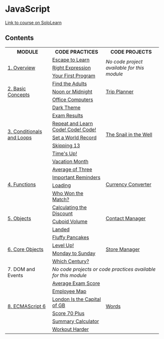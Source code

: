 # JavaScript

[Link to course on SoloLearn](https://www.sololearn.com/learning/1024)

## Contents

<table>
	<tr>
		<th>MODULE</th>
		<th>CODE PRACTICES</th>
		<th>CODE PROJECTS</th>
	</tr>
	<tr>
		<td rowspan="3"><a href="https://github.com/HenestrosaConH/sololearn/tree/main/courses/javascript/1-overview">1. Overview</a></td>
		<td><a href="https://github.com/HenestrosaConH/sololearn/tree/main/courses/javascript/1-overview/code-practice/escape-to-learn">Escape to Learn</a></td>
		<td rowspan="3"><em>No code project available for this module</em></td>
	</tr>
    <tr>
		<td><a href="https://github.com/HenestrosaConH/sololearn/tree/main/courses/javascript/1-overview/code-practice/right-expression">Right Expression</a></td>
    </tr>
    <tr>
		<td><a href="https://github.com/HenestrosaConH/sololearn/tree/main/courses/javascript/1-overview/code-practice/your-first-program">Your First Program</a></td>
    </tr>
    <tr>
		<td rowspan="3"><a href="https://github.com/HenestrosaConH/sololearn/tree/main/courses/javascript/2-basic-concepts">2. Basic Concepts</a></td>
		<td><a href="https://github.com/HenestrosaConH/sololearn/tree/main/courses/javascript/2-basic-concepts/code-practice/find-the-adults">Find the Adults</a></td>
		<td rowspan="3"><a href="https://github.com/HenestrosaConH/sololearn/tree/main/courses/javascript/2-basic-concepts/code-project">Trip Planner</a></td>
	</tr>
	<tr>
		<td><a href="https://github.com/HenestrosaConH/sololearn/tree/main/courses/javascript/2-basic-concepts/code-practice/noon-or-midnight">Noon or Midnight</a></td>
	</tr>
	<tr>
        <td><a href="https://github.com/HenestrosaConH/sololearn/tree/main/courses/javascript/2-basic-concepts/code-practice/office-computers">Office Computers</a></td>
	</tr>
	<tr>
		<td rowspan="7"><a href="https://github.com/HenestrosaConH/sololearn/tree/main/courses/javascript/3-conditionals-and-loops">3. Conditionals and Loops</a></td>
		<td><a href="https://github.com/HenestrosaConH/sololearn/tree/main/courses/javascript/3-conditionals-and-loops/code-practice/dark-theme">Dark Theme</a></td>
		<td rowspan="7"><a href="https://github.com/HenestrosaConH/sololearn/tree/main/courses/javascript/3-conditionals-and-loops/code-project">The Snail in the Well</a></td>
	</tr>
	<tr>
		<td><a href="https://github.com/HenestrosaConH/sololearn/tree/main/courses/javascript/3-conditionals-and-loops/code-practice/exam-results">Exam Results</a></td>
	</tr>
	<tr>
		<td><a href="https://github.com/HenestrosaConH/sololearn/tree/main/courses/javascript/3-conditionals-and-loops/code-practice/repeat-and-learn-code-code-code">Repeat and Learn Code! Code! Code!</a></td>
	</tr>
	<tr>
		<td><a href="https://github.com/HenestrosaConH/sololearn/tree/main/courses/javascript/3-conditionals-and-loops/code-practice/set-a-world-record">Set a World Record</a></td>
	</tr>
	<tr>
		<td><a href="https://github.com/HenestrosaConH/sololearn/tree/main/courses/javascript/3-conditionals-and-loops/code-practice/skipping-13">Skipping 13</a></td>
	</tr>
	<tr>
		<td><a href="https://github.com/HenestrosaConH/sololearn/tree/main/courses/javascript/3-conditionals-and-loops/code-practice/times-up">Time's Up!</a></td>
	</tr>
	<tr>
		<td><a href="https://github.com/HenestrosaConH/sololearn/tree/main/courses/javascript/3-conditionals-and-loops/code-practice/vacation-month">Vacation Month</a></td>
	</tr>
	<tr>
		<td rowspan="4"><a href="https://github.com/HenestrosaConH/sololearn/tree/main/courses/javascript/4-functions">4. Functions</a></td>
		<td><a href="https://github.com/HenestrosaConH/sololearn/tree/main/courses/javascript/4-functions/code-practice/average-of-three">Average of Three</a></td>
		<td rowspan="4"><a href="https://github.com/HenestrosaConH/sololearn/tree/main/courses/javascript/4-functions/code-project">Currency Converter</a></td>
	</tr>
	<tr>
		<td><a href="https://github.com/HenestrosaConH/sololearn/tree/main/courses/javascript/4-functions/code-practice/important-reminders">Important Reminders</a></td>
	</tr>
	<tr>
		<td><a href="https://github.com/HenestrosaConH/sololearn/tree/main/courses/javascript/4-functions/code-practice/loading">Loading</a></td>
	</tr>
	<tr>
		<td><a href="https://github.com/HenestrosaConH/sololearn/tree/main/courses/javascript/4-functions/code-practice/who-won-the-match">Who Won the Match?</a></td>
	</tr>
	<tr>
		<td rowspan="3"><a href="https://github.com/HenestrosaConH/sololearn/tree/main/courses/javascript/5-objects">5. Objects</a></td>
		<td><a href="https://github.com/HenestrosaConH/sololearn/tree/main/courses/javascript/5-objects/code-practice/calculating-the-discount">Calculating the Discount</a></td>
		<td rowspan="3"><a href="https://github.com/HenestrosaConH/sololearn/tree/main/courses/javascript/5-objects/code-project">Contact Manager</a></td>
	</tr>
	<tr>
		<td><a href="https://github.com/HenestrosaConH/sololearn/tree/main/courses/javascript/5-objects/code-practice/cuboid-volume">Cuboid Volume</a></td>
	</tr>
	<tr>
		<td><a href="https://github.com/HenestrosaConH/sololearn/tree/main/courses/javascript/5-objects/code-practice/landed">Landed</a></td>
	</tr>
	<tr>
		<td rowspan="4"><a href="https://github.com/HenestrosaConH/sololearn/tree/main/courses/javascript/6-core-objects">6. Core Objects</a></td>
		<td><a href="https://github.com/HenestrosaConH/sololearn/tree/main/courses/javascript/6-core-objects/code-practice/fluffy-pancakes">Fluffy Pancakes</a></td>
        <td rowspan="4"><a href="https://github.com/HenestrosaConH/sololearn/tree/main/courses/javascript/6-core-objects/code-project">Store Manager</a></td>
	</tr>
	<tr>
		<td><a href="https://github.com/HenestrosaConH/sololearn/tree/main/courses/javascript/6-core-objects/code-practice/level-up">Level Up!</a></td>
	</tr>
	<tr>
		<td><a href="https://github.com/HenestrosaConH/sololearn/tree/main/courses/javascript/6-core-objects/code-practice/monday-to-Sunday">Monday to Sunday</a></td>
	</tr>
	<tr>
		<td><a href="https://github.com/HenestrosaConH/sololearn/tree/main/courses/javascript/6-core-objects/code-practice/which-century">Which Century?</a></td>
	</tr>
	<tr>
		<td>7. DOM and Events</td>
		<td colspan="2"><em>No code projects or code practices available for this module</em></td>
	</tr>
	<tr>
		<td rowspan="6"><a href="https://github.com/HenestrosaConH/sololearn/tree/main/courses/javascript/8-ecmascript-6">8. ECMAScript 6</a></td>
		<td><a href="https://github.com/HenestrosaConH/sololearn/tree/main/courses/javascript/8-ecmacript-6/code-practice/average-exam-score">Average Exam Score</a></td>
		<td rowspan="6"><a href="https://github.com/HenestrosaConH/sololearn/tree/main/courses/javascript/8-ecmascript-6/code-project">Words</a></td>
	</tr>
	<tr>
		<td><a href="https://github.com/HenestrosaConH/sololearn/tree/main/courses/javascript/8-ecmascript-6/code-practice/employee-map">Employee Map</a></td>
	</tr>
	<tr>
		<td><a href="https://github.com/HenestrosaConH/sololearn/tree/main/courses/javascript/8-ecmascript-6/code-practice/london-is-the-capital-of-gb">London Is the Capital of GB</a></td>
	</tr>
	<tr>
		<td><a href="https://github.com/HenestrosaConH/sololearn/tree/main/courses/javascript/8-ecmascript-6/code-practice/score-70-plus">Score 70 Plus</a></td>
	</tr>
	<tr>
		<td><a href="https://github.com/HenestrosaConH/sololearn/tree/main/courses/javascript/8-ecmascript-6/code-practice/summary-calculator">Summary Calculator</a></td>
	</tr>
	<tr>
		<td><a href="https://github.com/HenestrosaConH/sololearn/tree/main/courses/javascript/8-ecmascript-6/code-practice/workout-harder">Workout Harder</a></td>
	</tr>
</table>
